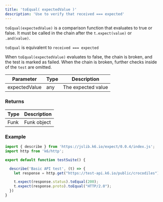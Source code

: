 ```yaml
---
title: 'toEqual( expectedValue )'
description: 'Use to verify that received === expected'
---
```


`toEqual(expectedValue)` is a comparison function that evaluates to true or false. It must be called in the chain after the `t.expect(value)` or `.and(value)`. 

`toEqual` is equivalent to `received === expected`

When `toEqual(expectedValue)` evaluates to false, the chain is broken, and the test is marked as failed. When the chain is broken, further checks inside of the `test` are omitted. 


| Parameter      | Type   | Description                                                                          |
| -------------- | ------ | ------------------------------------------------------------------------------------ |
| expectedValue  | any    | The expected value |


### Returns

| Type   | Description                     |
| ------ | ------------------------------- |
| Funk   | Funk object |

### Example

<CodeGroup labels={[]}>

```javascript
import { describe } from 'https://jslib.k6.io/expect/0.0.4/index.js';
import http from 'k6/http';

export default function testSuite() {

  describe('Basic API test', (t) => {
    let response = http.get("https://test-api.k6.io/public/crocodiles")

    t.expect(response.status).toEqual(200);
    t.expect(response.proto).toEqual("HTTP/2.0");
  })
}
```

</CodeGroup>
